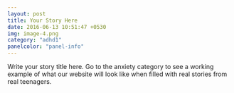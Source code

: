 ```yaml
---
layout: post
title: Your Story Here
date: 2016-06-13 10:51:47 +0530
img: image-4.png
category: "adhd1"
panelcolor: "panel-info"
---
```

Write your story title here. Go to the anxiety category to see a working example of what our website will look like when filled with real stories from real teenagers. 
